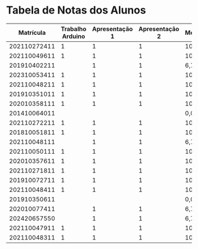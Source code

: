# Tabela de Notas dos Alunos

| Matrícula | Trabalho Arduino | Apresentação 1 | Apresentação 2 | Média | Situação |
|-----------|-----------------|----------------|----------------|-------|-----------|
| 202110272411 | 1 | 1 | 1 | 10,0 | AP |
| 202110049611 | 1 | 1 | 1 | 10,0 | AP |
| 201910402211 |  | 1 | 1 | 6,7 | AP |
| 202310053411 | 1 | 1 | 1 | 10,0 | AP |
| 202110048211 | 1 | 1 | 1 | 10,0 | AP |
| 201910351011 | 1 | 1 | 1 | 10,0 | AP |
| 202010358111 | 1 | 1 | 1 | 10,0 | AP |
| 201410064011 |  |  |  | 0,0 | RP |
| 202110272211 | 1 | 1 | 1 | 10,0 | AP |
| 201810051811 | 1 | 1 | 1 | 10,0 | AP |
| 202110048111 |  | 1 | 1 | 6,7 | AP |
| 202110050111 | 1 | 1 | 1 | 10,0 | AP |
| 202010357611 | 1 | 1 | 1 | 10,0 | AP |
| 202110271811 | 1 | 1 | 1 | 10,0 | AP |
| 201910072711 | 1 | 1 | 1 | 10,0 | AP |
| 202110048411 | 1 | 1 | 1 | 10,0 | AP |
| 201910350611 |  |  |  | 0,0 | RP |
| 202010077411 |  | 1 | 1 | 6,7 | AP |
| 202420657550 |  | 1 | 1 | 6,7 | AP |
| 202110047911 | 1 | 1 | 1 | 10,0 | AP |
| 202110048311 | 1 | 1 | 1 | 10,0 | AP |